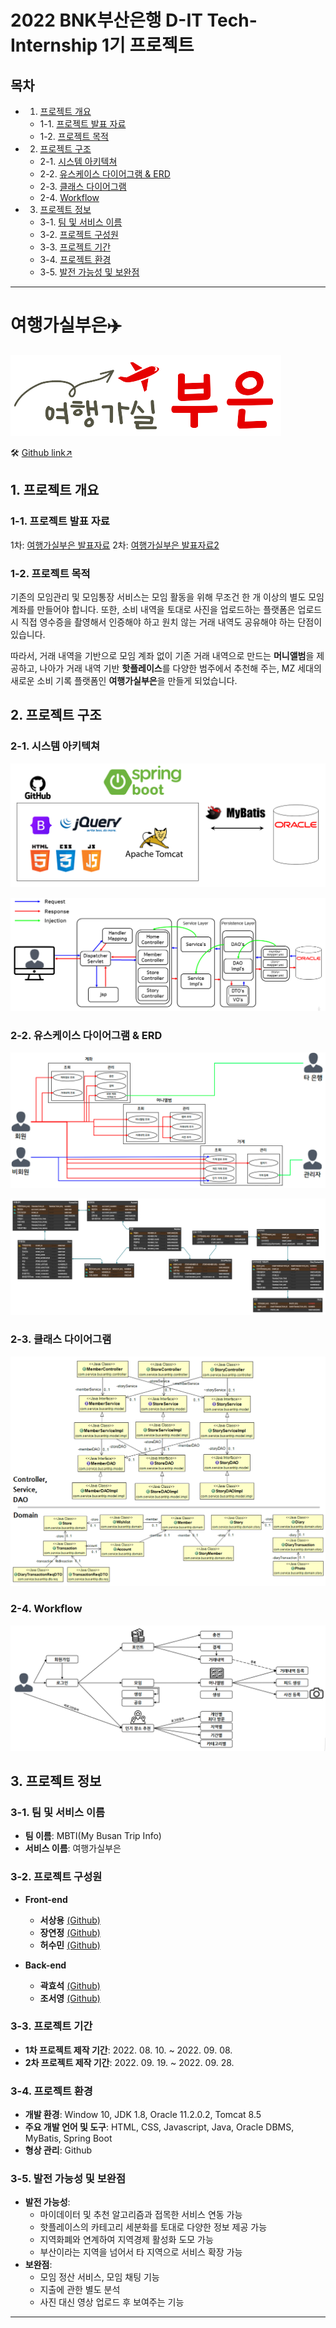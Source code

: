 ﻿# 2022 BNK부산은행 D-IT Tech-Internship 1기 프로젝트

## 목차

- 1. [프로젝트 개요](#1-프로젝트-개요)
    - 1-1. [프로젝트 발표 자료](#1-1-프로젝트-발표-자료)
    - 1-2. [프로젝트 목적](#1-2-프로젝트-목적)
- 2. [프로젝트 구조](#2-프로젝트-구조)
    - 2-1. [시스템 아키텍쳐](#2-1-시스템-아키텍쳐)
    - 2-2. [유스케이스 다이어그램 & ERD](#2-2-유스케이스-다이어그램--erd)
    - 2-3. [클래스 다이어그램](#2-3-클래스-다이어그램)
    - 2-4. [Workflow](#2-4-workflow)
- 3. [프로젝트 정보](#3-프로젝트-정보)
    - 3-1. [팀 및 서비스 이름](#3-1-팀-및-서비스-이름)
    - 3-2. [프로젝트 구성원](#3-2-프로젝트-구성원)
    - 3-3. [프로젝트 기간](#3-3-프로젝트-기간)
    - 3-4. [프로젝트 환경](#3-4-프로젝트-환경)
    - 3-5. [발전 가능성 및 보완점](#3-5-발전-가능성-및-보완점)

***

# 여행가실부은✈️
![로고이미지](./docImage/mbti.png)

🛠 [Github link↗](https://github.com/ssy0061/MyBusanTripInfo)


## 1. 프로젝트 개요

### 1-1. 프로젝트 발표 자료
1차: [여행가실부은 발표자료](./docImage/MBTIppt.pptx)
2차: [여행가실부은 발표자료2](./docImage/MBTIppt2.pptx)

### 1-2. 프로젝트 목적
기존의 모임관리 및 모임통장 서비스는 모임 활동을 위해 무조건 한 개 이상의 별도 모임 계좌를 만들어야 합니다. 또한, 소비 내역을 토대로 사진을 업로드하는 플랫폼은 업로드 시 직접 영수증을 촬영해서 인증해야 하고 원치 않는 거래 내역도 공유해야 하는 단점이 있습니다.

따라서, 거래 내역을 기반으로 모임 계좌 없이 기존 거래 내역으로 만드는 **머니앨범**을 제공하고, 나아가 거래 내역 기반 **핫플레이스**를 다양한 범주에서 추천해 주는, MZ 세대의 새로운 소비 기록 플랫폼인 **여행가실부은**을 만들게 되었습니다.


## 2. 프로젝트 구조

### 2-1. 시스템 아키텍쳐
![아키텍쳐 기술셋](./docImage/system_architecture_skill.png)

![아키텍쳐 상세](./docImage/system_architecture_diagram.png)

### 2-2. 유스케이스 다이어그램 & ERD
![유스케이스 다이어그램](./docImage/use_case_diagram.png)

![ERD](./docImage/entity_relationship_diagram.png)

### 2-3. 클래스 다이어그램
![클래스 다이어그램](./docImage/class_diagram.png)

### 2-4. Workflow
![Workflow](./docImage/workflow.png)


## 3. 프로젝트 정보

### 3-1. 팀 및 서비스 이름
- **팀 이름**: MBTI(My Busan Trip Info)
- **서비스 이름**: 여행가실부은

### 3-2. 프로젝트 구성원
- **Front-end**
    - **서상용** [(Github)](https://github.com/ssy0061)
    - **장연정** [(Github)](https://github.com/yjungs2)
    - **허수민** [(Github)](https://github.com/acetyl-CoA)

- **Back-end**
    - **곽효석** [(Github)](https://github.com/kkhsuk)
    - **조서영** [(Github)](https://github.com/choseoyeong)

### 3-3. 프로젝트 기간
- **1차 프로젝트 제작 기간**: 2022. 08. 10. ~ 2022. 09. 08.
- **2차 프로젝트 제작 기간**: 2022. 09. 19. ~ 2022. 09. 28.

### 3-4. 프로젝트 환경
- **개발 환경**: Window 10, JDK 1.8, Oracle 11.2.0.2, Tomcat 8.5
- **주요 개발 언어 및 도구**: HTML, CSS, Javascript, Java, Oracle DBMS, MyBatis, Spring Boot
- **형상 관리**: Github

### 3-5. 발전 가능성 및 보완점
- **발전 가능성**:
    - 마이데이터 및 추천 알고리즘과 접목한 서비스 연동 가능
    - 핫플레이스의 카테고리 세분화를 토대로 다양한 정보 제공 가능
    - 지역화폐와 연계하여 지역경제 활성화 도모 가능
    - 부산이라는 지역을 넘어서 타 지역으로 서비스 확장 가능
- **보완점**:
    - 모임 정산 서비스, 모임 채팅 기능
    - 지출에 관한 별도 분석
    - 사진 대신 영상 업로드 후 보여주는 기능


***